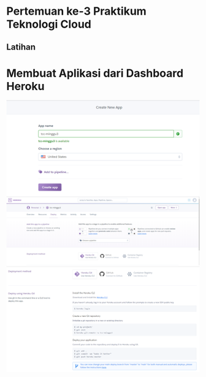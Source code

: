 # Pertemuan ke-3 Praktikum Teknologi Cloud

## Latihan

# Membuat Aplikasi dari Dashboard Heroku

![](https://github.com/hudaimi/tekn-cloud-computing/blob/master/minggu-03/Image/1.png)
![](https://github.com/hudaimi/tekn-cloud-computing/blob/master/minggu-03/Image/3.png)
![](https://github.com/hudaimi/tekn-cloud-computing/blob/master/minggu-03/Image/2.png)